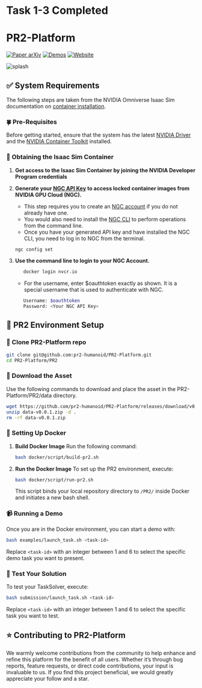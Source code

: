 #  Task 1-3 Completed

# PR2-Platform 
<div >
    <a href="https://arxiv.org/abs/2409.01559" target="_blank">
    <img src="https://img.shields.io/badge/Paper-arXiv-green" alt="Paper arXiv"></a> 
    <a href="https://www.youtube.com/watch?v=VycZ9Po9hNg" target="_blank">
    <img src="https://img.shields.io/badge/Video-Demos-fffc4f" alt="Demos"/></a>
    <a href="https://pr2-humanoid.github.io/" target="_blank">
    <img src="https://img.shields.io/badge/Page-PR2-3083ff" alt="Website"/></a>
</div>

![splash](Docs/assets/teaser.png)

## ✅ System Requirements

The following steps are taken from the NVIDIA Omniverse Isaac Sim documentation on [container installation](https://docs.omniverse.nvidia.com/isaacsim/latest/installation/install_container.html).

### 🍀 Pre-Requisites

Before getting started, ensure that the system has the latest [NVIDIA Driver](https://www.nvidia.com/en-us/drivers/unix/) and the [NVIDIA Container Toolkit](https://docs.omniverse.nvidia.com/isaacsim/latest/installation/install_container.html) installed.


### 📁 Obtaining the Isaac Sim Container
1. **Get access to the Isaac Sim Container by joining the NVIDIA Developer Program credentials**
2. **Generate your [NGC API Key](https://docs.nvidia.com/ngc/ngc-overview/index.html#generating-api-key) to access locked container images from NVIDIA GPU Cloud (NGC).**
   - This step requires you to create an [NGC account](https://ngc.nvidia.com/signin) if you do not already have one.
   - You would also need to install the [NGC CLI](https://org.ngc.nvidia.com/setup/installers/cli) to perform operations from the command line. 
   - Once you have your generated API key and have installed the NGC CLI, you need to log in to NGC from the terminal.
   ```bash
   ngc config set
   ```

3. **Use the command line to login to your NGC Account.**
   ```bash
      docker login nvcr.io
   ```
   - For the username, enter $oauthtoken exactly as shown. It is a special username that is used to authenticate with NGC.
   ```bash
      Username: $oauthtoken
      Password: <Your NGC API Key>
   ```

 
## 🤖 PR2 Environment Setup

### 🚀 Clone PR2-Platform repo
   ```bash
   git clone git@github.com:pr2-humanoid/PR2-Platform.git
   cd PR2-Platform/PR2
   ```
### 🏡 Download the Asset
   Use the following commands to download and place the asset in the PR2-Platform/PR2/data directory. 
   ```bash
   wget https://github.com/pr2-humanoid/PR2-Platform/releases/download/v0.1.0/data-v0.0.1.zip
   unzip data-v0.0.1.zip -d . 
   rm -rf data-v0.0.1.zip
   ```
      
### 🐳 Setting Up Docker

1. **Build Docker Image**
   Run the following command:
   ```bash
   bash docker/script/build-pr2.sh
   ```

2. **Run the Docker Image**
   To set up the PR2 environment, execute:
   ```bash
   bash docker/script/run-pr2.sh
   ```
   This script binds your local repository directory to `/PR2/` inside Docker and initiates a new bash shell.

### 📹 Running a Demo

Once you are in the Docker environment, you can start a demo with:

```bash
bash examples/launch_task.sh <task-id>
```
Replace `<task-id>` with an integer between 1 and 6 to select the specific demo task you want to present.

### 💯 Test Your Solution

To test your TaskSolver, execute:

```bash
bash submission/launch_task.sh <task-id>
```
Replace `<task-id>` with an integer between 1 and 6 to select the specific task you want to test.

## ⭐ Contributing to PR2-Platform

We warmly welcome contributions from the community to help enhance and refine this platform for the benefit of all users. Whether it’s through bug reports, feature requests, or direct code contributions, your input is invaluable to us. If you find this project beneficial, we would greatly appreciate your follow and a star.
